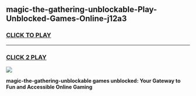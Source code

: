 
## magic-the-gathering-unblockable-Play-Unblocked-Games-Online-j12a3
<h3>
<a href="https://premium76.site?title=magic-the-gathering-unblockable&ref=25A">CLICK TO PLAY</a></h3>
<hr>

<h3>
<a href="https://premium76.site?title=magic-the-gathering-unblockable&ref=25A">CLICK 2 PLAY</a>
  
</h3>

<a href="https://premium76.site?title=magic-the-gathering-unblockable&ref=25A"><img src="https://clearcache.store/games.png"></a>


**magic-the-gathering-unblockable games unblocked: Your Gateway to Fun and Accessible Online Gaming**

